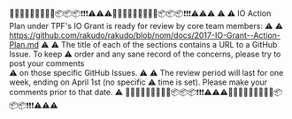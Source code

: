 🎉🎉🎉🎈🎈🎈🎊🎊🎊📦📦📦❗❗❗⚠️⚠️⚠️🎉🎉🎉🎈🎈🎈🎊🎊🎊📦📦📦❗❗❗⚠️⚠️⚠️
⚠️
⚠️ IO Action Plan under TPF's IO Grant is ready for review by core team members:
⚠️
⚠️ https://github.com/rakudo/rakudo/blob/nom/docs/2017-IO-Grant--Action-Plan.md
⚠️
⚠️ The title of each of the sections contains a URL to a GitHub Issue. To keep
⚠️ order and any sane record of the concerns, please try to post your comments  
⚠️ on those specific GitHub Issues.
⚠️
⚠️ The review period will last for one week, ending on April 1st (no specific
⚠️ time is set). Please make your comments prior to that date.
⚠️
🎉🎉🎉🎈🎈🎈🎊🎊🎊📦📦📦❗❗❗⚠️⚠️⚠️🎉🎉🎉🎈🎈🎈🎊🎊🎊📦📦📦❗❗❗⚠️⚠️⚠️
